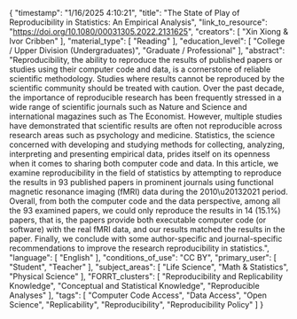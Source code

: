 {
    "timestamp": "1/16/2025 4:10:21",
    "title": "The State of Play of Reproducibility in Statistics: An Empirical Analysis",
    "link_to_resource": "https://doi.org/10.1080/00031305.2022.2131625",
    "creators": [
        "Xin Xiong & Ivor Cribben"
    ],
    "material_type": [
        "Reading"
    ],
    "education_level": [
        "College / Upper Division (Undergraduates)",
        "Graduate / Professional"
    ],
    "abstract": "Reproducibility, the ability to reproduce the results of published papers or studies using their computer code and data, is a cornerstone of reliable scientific methodology. Studies where results cannot be reproduced by the scientific community should be treated with caution. Over the past decade, the importance of reproducible research has been frequently stressed in a wide range of scientific journals such as Nature and Science and international magazines such as The Economist. However, multiple studies have demonstrated that scientific results are often not reproducible across research areas such as psychology and medicine. Statistics, the science concerned with developing and studying methods for collecting, analyzing, interpreting and presenting empirical data, prides itself on its openness when it comes to sharing both computer code and data. In this article, we examine reproducibility in the field of statistics by attempting to reproduce the results in 93 published papers in prominent journals using functional magnetic resonance imaging (fMRI) data during the 2010\u20132021 period. Overall, from both the computer code and the data perspective, among all the 93 examined papers, we could only reproduce the results in 14 (15.1%) papers, that is, the papers provide both executable computer code (or software) with the real fMRI data, and our results matched the results in the paper. Finally, we conclude with some author-specific and journal-specific recommendations to improve the research reproducibility in statistics.",
    "language": [
        "English"
    ],
    "conditions_of_use": "CC BY",
    "primary_user": [
        "Student",
        "Teacher"
    ],
    "subject_areas": [
        "Life Science",
        "Math & Statistics",
        "Physical Science"
    ],
    "FORRT_clusters": [
        "Reproducibility and Replicability Knowledge",
        "Conceptual and Statistical Knowledge",
        "Reproducible Analyses"
    ],
    "tags": [
        "Computer Code Access",
        "Data Access",
        "Open Science",
        "Replicability",
        "Reproducibility",
        "Reproducibility Policy"
    ]
}